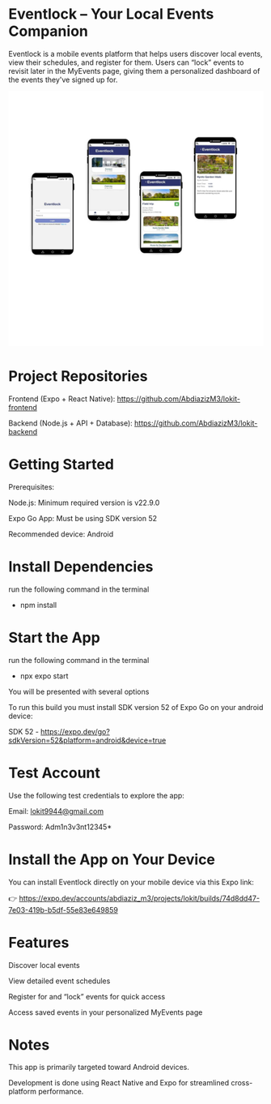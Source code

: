 # Eventlock – Your Local Events Companion

Eventlock is a mobile events platform that helps users discover local events, view their schedules, and register for them. Users can “lock” events to revisit later in the MyEvents page, giving them a personalized dashboard of the events they've signed up for.

<img width="800" alt="Eventlock screens display" src="https://raw.githubusercontent.com/AbdiazizM3/lokit-frontend/main/assets/images/1000040803.jpg">

# Project Repositories

Frontend (Expo + React Native):
https://github.com/AbdiazizM3/lokit-frontend

Backend (Node.js + API + Database):
https://github.com/AbdiazizM3/lokit-backend

# Getting Started

Prerequisites:

Node.js: Minimum required version is v22.9.0

Expo Go App: Must be using SDK version 52

Recommended device: Android

# Install Dependencies

run the following command in the terminal

- npm install

# Start the App

run the following command in the terminal

- npx expo start

You will be presented with several options

To run this build you must install SDK version 52 of Expo Go on your android device:

SDK 52 - https://expo.dev/go?sdkVersion=52&platform=android&device=true

# Test Account

Use the following test credentials to explore the app:

Email: lokit9944@gmail.com

Password: Adm1n3v3nt12345\*

# Install the App on Your Device

You can install Eventlock directly on your mobile device via this Expo link:

👉 https://expo.dev/accounts/abdiaziz_m3/projects/lokit/builds/74d8dd47-7e03-419b-b5df-55e83e649859

# Features

Discover local events

View detailed event schedules

Register for and “lock” events for quick access

Access saved events in your personalized MyEvents page

# Notes

This app is primarily targeted toward Android devices.

Development is done using React Native and Expo for streamlined cross-platform performance.
